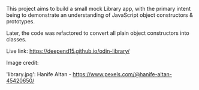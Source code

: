 This project aims to build a small mock Library app, with the primary intent being to demonstrate an understanding of JavaScript object constructors & prototypes.

Later, the code was refactored to convert all plain object constructors into classes.

Live link: https://deepend15.github.io/odin-library/

Image credit: 

'library.jpg': Hanife Altan - https://www.pexels.com/@hanife-altan-45420650/
